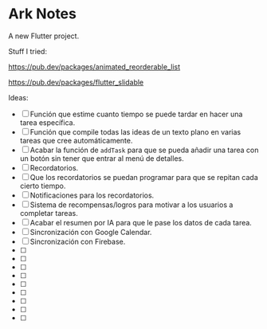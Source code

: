# Ark Notes

A new Flutter project.

Stuff I tried:

https://pub.dev/packages/animated_reorderable_list

https://pub.dev/packages/flutter_slidable



Ideas:

- [ ] Función que estime cuanto tiempo se puede tardar en hacer una tarea específica.
- [ ] Función que compile todas las ideas de un texto plano en varias tareas que cree automáticamente.
- [ ] Acabar la función de `addTask` para que se pueda añadir una tarea con un botón sin tener que entrar al menú de detalles.
- [ ] Recordatorios. 
- [ ] Que los recordatorios se puedan programar para que se repitan cada cierto tiempo.
- [ ] Notificaciones para los recordatorios.
- [ ] Sistema de recompensas/logros para motivar a los usuarios a completar tareas.
- [ ] Acabar el resumen por IA para que le pase los datos de cada tarea.
- [ ] Sincronización con Google Calendar.
- [ ] Sincronización con Firebase.
- [ ]
- [ ]
- [ ]
- [ ]
- [ ]
- [ ]
- [ ]
- [ ]
- [ ]

